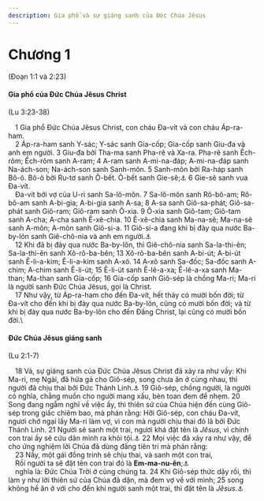 ```yaml
---
description: Gia phổ và sự giáng sanh của Đức Chúa Jêsus
---
```


# Chương 1

(Đoạn 1:1 và 2:23)

#### Gia phổ của Đức Chúa Jêsus Christ

(Lu 3:23-38)

 1 Gia phổ Đức Chúa Jêsus Christ, con cháu Đa-vít và con cháu Áp-ra-ham.\
 2 Áp-ra-ham sanh Y-sác; Y-sác sanh Gia-cốp; Gia-cốp sanh Giu-đa và anh em người. 3 Giu-đa bởi Tha-ma sanh Pha-rê và Xa-ra. Pha-rê sanh Ếch-rôm; Ếch-rôm sanh A-ram; 4 A-ram sanh A-mi-na-đáp; A-mi-na-đáp sanh Na-ách-son; Na-ách-son sanh Sanh-môn. 5 Sanh-môn bởi Ra-háp sanh Bô-ô. Bô-ô bởi Ru-tơ sanh Ô-bết. Ô-bết sanh Gie-sê;⚓ 6 Gie-sê sanh vua Đa-vít.\
 Đa-vít bởi vợ của U-ri sanh Sa-lô-môn. 7 Sa-lô-môn sanh Rô-bô-am; Rô-bô-am sanh A-bi-gia; A-bi-gia sanh A-sa; 8 A-sa sanh Giô-sa-phát; Giô-sa-phát sanh Giô-ram; Giô-ram sanh Ô-xia. 9 Ô-xia sanh Giô-tam; Giô-tam sanh A-cha; A-cha sanh Ê-xê-chia. 10 Ê-xê-chia sanh Ma-na-sê; Ma-na-sê sanh A-môn; A-môn sanh Giô-si-a. 11 Giô-si-a đang khi bị đày qua nước Ba-by-lôn sanh Giê-chô-nia và anh em người.⚓\
 12 Khi đã bị đày qua nước Ba-by-lôn, thì Giê-chô-nia sanh Sa-la-thi-ên; Sa-la-thi-ên sanh Xô-rô-ba-bên; 13 Xô-rô-ba-bên sanh A-bi-út; A-bi-út sanh Ê-li-a-kim; Ê-li-a-kim sanh A-xô. 14 A-xô sanh Sa-đốc; Sa-đốc sanh A-chim; A-chim sanh Ê-li-út; 15 Ê-li-út sanh Ê-lê-a-xa; Ê-lê-a-xa sanh Ma-than; Ma-than sanh Gia-cốp; 16 Gia-cốp sanh Giô-sép là chồng Ma-ri; Ma-ri là người sanh Đức Chúa Jêsus, gọi là Christ.\
 17 Như vậy, từ Áp-ra-ham cho đến Đa-vít, hết thảy có mười bốn đời; từ Đa-vít cho đến khi bị đày qua nước Ba-by-lôn, cũng có mười bốn đời; và từ khi bị đày qua nước Ba-by-lôn cho đến Đấng Christ, lại cũng có mười bốn đời.\


#### Đức Chúa Jêsus giáng sanh

(Lu 2:1-7)

 18 Vả, sự giáng sanh của Đức Chúa Jêsus Christ đã xảy ra như vầy: Khi Ma-ri, mẹ Ngài, đã hứa gả cho Giô-sép, song chưa ăn ở cùng nhau, thì người đã chịu thai bởi Đức Thánh Linh.⚓ 19 Giô-sép, chồng người, là người có nghĩa, chẳng muốn cho người mang xấu, bèn toan đem để nhẹm. 20 Song đang ngẫm nghĩ về việc ấy, thì thiên sứ của Chúa hiện đến cùng Giô-sép trong giấc chiêm bao, mà phán rằng: Hỡi Giô-sép, con cháu Đa-vít, ngươi chớ ngại lấy Ma-ri làm vợ, vì con mà người chịu thai đó là bởi Đức Thánh Linh. 21 Người sẽ sanh một trai, ngươi khá đặt tên là _Jêsus_, vì chính con trai ấy sẽ cứu dân mình ra khỏi tội.⚓ 22 Mọi việc đã xảy ra như vậy, để cho ứng nghiệm lời Chúa đã dùng đấng tiên tri mà phán rằng:\
 23 Nầy, một gái đồng trinh sẽ chịu thai, và sanh một con trai,\
 Rồi người ta sẽ đặt tên con trai đó là **Em-ma-nu-ên**;⚓\
 nghĩa là: Đức Chúa Trời ở cùng chúng ta. 24 Khi Giô-sép thức dậy rồi, thì làm y như lời thiên sứ của Chúa đã dặn, mà đem vợ về với mình; 25 song không hề ăn ở với cho đến khi người sanh một trai, thì đặt tên là _Jêsus._⚓

